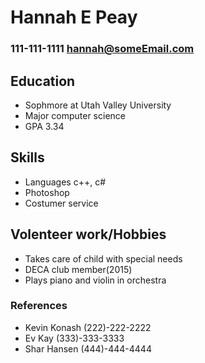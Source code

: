 # Hannah E Peay
### 111-111-1111 hannah@someEmail.com
## Education
+ Sophmore at Utah Valley University
+ Major computer science
+ GPA 3.34

## Skills
+ Languages c++, c#
+ Photoshop
+ Costumer service

## Volenteer work/Hobbies
+ Takes care of child with special needs
+ DECA club member(2015)
+ Plays piano and violin in orchestra

### References
+ Kevin Konash (222)-222-2222
+ Ev Kay (333)-333-3333
+ Shar Hansen (444)-444-4444

